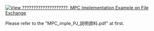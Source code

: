 [![View ????????????????????, MPC Implementation Example on File Exchange](https://www.mathworks.com/matlabcentral/images/matlab-file-exchange.svg)](https://jp.mathworks.com/matlabcentral/fileexchange/77879-mpc-implementation-example)

Please refer to the "MPC_imple_PJ_説明資料.pdf" at first.
